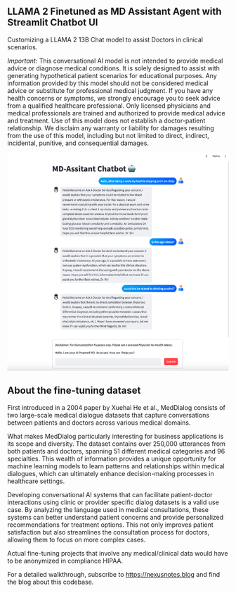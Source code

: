 ## LLAMA 2 Finetuned as MD Assistant Agent with Streamlit Chatbot UI
Customizing a LLAMA 2 13B Chat model to assist Doctors in clinical scenarios.

*Important:* This conversational AI model is not intended to provide medical advice or diagnose medical conditions. It is solely designed to assist with generating hypothetical patient scenarios for educational purposes. Any information provided by this model should not be considered medical advice or substitute for professional medical judgment. If you have any health concerns or symptoms, we strongly encourage you to seek advice from a qualified healthcare professional. Only licensed physicians and medical professionals are trained and authorized to provide medical advice and treatment. Use of this model does not establish a doctor-patient relationship. We disclaim any warranty or liability for damages resulting from the use of this model, including but not limited to direct, indirect, incidental, punitive, and consequential damages.

![alt text](md-chatbot.png "Title")

## About the fine-tuning dataset ##
First introduced in a 2004 paper by Xuehai He et al., MedDialog consists of two large-scale medical dialogue datasets that capture conversations between patients and doctors across various medical domains.

What makes MedDialog particularly interesting for business applications is its scope and diversity. The dataset contains over 250,000 utterances from both patients and doctors, spanning 51 different medical categories and 96 specialties. This wealth of information provides a unique opportunity for machine learning models to learn patterns and relationships within medical dialogues, which can ultimately enhance decision-making processes in healthcare settings.

Developing conversational AI systems that can facilitate patient-doctor interactions using clinic or provider specific dialog datasets is a valid use case. By analyzing the language used in medical consultations, these systems can better understand patient concerns and provide personalized recommendations for treatment options. This not only improves patient satisfaction but also streamlines the consultation process for doctors, allowing them to focus on more complex cases.

Actual fine-tuning projects that involve any medical/clinical data would have to be anonymized in compliance HIPAA.

For a detailed walkthrough, subscribe to https://nexusnotes.blog and find the blog about this codebase.

